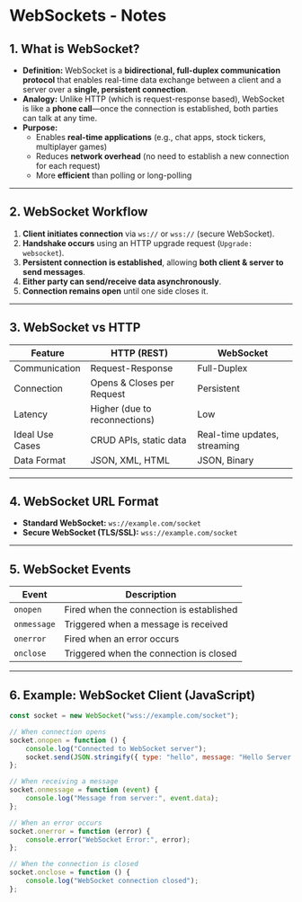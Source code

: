 # WebSockets - Notes

## 1. What is WebSocket?
- **Definition:** WebSocket is a **bidirectional, full-duplex communication protocol** that enables real-time data exchange between a client and a server over a **single, persistent connection**.
- **Analogy:** Unlike HTTP (which is request-response based), WebSocket is like a **phone call**—once the connection is established, both parties can talk at any time.
- **Purpose:**
  - Enables **real-time applications** (e.g., chat apps, stock tickers, multiplayer games)
  - Reduces **network overhead** (no need to establish a new connection for each request)
  - More **efficient** than polling or long-polling

---

## 2. WebSocket Workflow
1. **Client initiates connection** via `ws://` or `wss://` (secure WebSocket).
2. **Handshake occurs** using an HTTP upgrade request (`Upgrade: websocket`).
3. **Persistent connection is established**, allowing **both client & server to send messages**.
4. **Either party can send/receive data asynchronously**.
5. **Connection remains open** until one side closes it.

---

## 3. WebSocket vs HTTP
| Feature      | HTTP (REST) | WebSocket |
|-------------|------------|-----------|
| Communication | Request-Response | Full-Duplex |
| Connection   | Opens & Closes per Request | Persistent |
| Latency     | Higher (due to reconnections) | Low |
| Ideal Use Cases | CRUD APIs, static data | Real-time updates, streaming |
| Data Format  | JSON, XML, HTML | JSON, Binary |

---

## 4. WebSocket URL Format
- **Standard WebSocket:** `ws://example.com/socket`
- **Secure WebSocket (TLS/SSL):** `wss://example.com/socket`

---

## 5. WebSocket Events
| Event      | Description |
|-----------|-------------|
| `onopen`  | Fired when the connection is established |
| `onmessage` | Triggered when a message is received |
| `onerror`  | Fired when an error occurs |
| `onclose`  | Triggered when the connection is closed |

---

## 6. Example: WebSocket Client (JavaScript)
```javascript
const socket = new WebSocket("wss://example.com/socket");

// When connection opens
socket.onopen = function () {
    console.log("Connected to WebSocket server");
    socket.send(JSON.stringify({ type: "hello", message: "Hello Server!" }));
};

// When receiving a message
socket.onmessage = function (event) {
    console.log("Message from server:", event.data);
};

// When an error occurs
socket.onerror = function (error) {
    console.error("WebSocket Error:", error);
};

// When the connection is closed
socket.onclose = function () {
    console.log("WebSocket connection closed");
};
